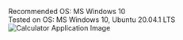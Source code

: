 Recommended OS: MS Windows 10  
Tested on OS: MS Windows 10, Ubuntu 20.04.1 LTS  
![Calculator Application Image](https://github.com/pratik139patel/Personal-Projects/blob/master/JavaCalculator/Calculator%20Screenshot.jpeg)
